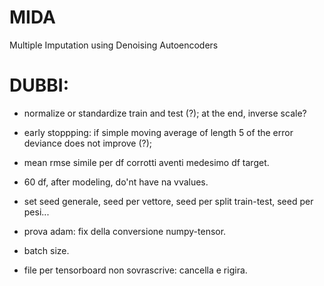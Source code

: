 # MIDA
Multiple Imputation using Denoising Autoencoders


# DUBBI:

* normalize or standardize train and test (?); at the end, inverse scale?

* early stoppping: if simple moving average of length 5 of the error deviance does not improve (?);

* mean rmse simile per df corrotti aventi medesimo df target. 

* 60 df, after modeling, do'nt have na vvalues.

* set seed generale, seed per vettore, seed per split train-test, seed per pesi...

* prova adam: fix della conversione numpy-tensor.

* batch size.

* file per tensorboard non sovrascrive: cancella e rigira.
